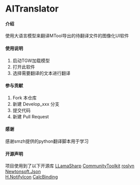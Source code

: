 # AITranslator

#### 介绍
使用大语言模型来翻译MTool导出的待翻译文件的图像化UI软件

#### 使用说明
1.  启动TGW加载模型
2.  打开此软件
3.  选择需要翻译的文本进行翻译

#### 参与贡献
1.  Fork 本仓库
2.  新建 Develop_xxx 分支
3.  提交代码
4.  新建 Pull Request

#### 感谢
感谢smzh提供的python翻译脚本用于学习

#### 开源声明
项目使用到了以下开源库
[LLamaSharp](https://github.com/SciSharp/LLamaSharp)
[CommunityToolkit](https://github.com/CommunityToolkit/dotnet)
[roslyn](https://github.com/dotnet/roslyn)
[Newtonsoft.Json](https://github.com/JamesNK/Newtonsoft.Json)\
[H.NotifyIcon](https://github.com/HavenDV/H.NotifyIcon)
[CalcBinding](https://github.com/Alex141/CalcBinding)
